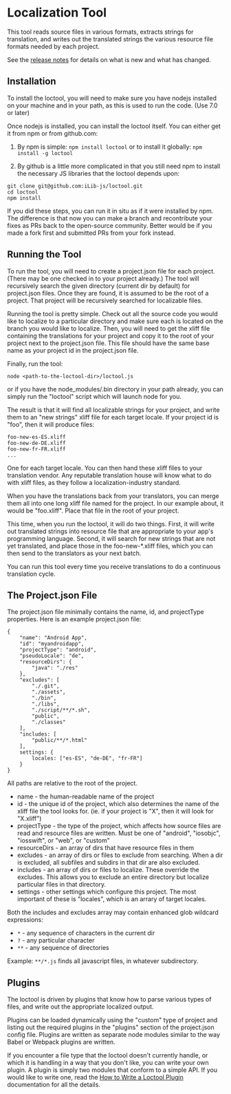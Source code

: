 Localization Tool
=================

This tool reads source files in various formats, extracts strings
for translation, and writes out the translated strings the various
resource file formats needed by each project.

See the [release notes](./docs/ReleaseNotes.md) for details on what is
new and what has changed.

Installation
------------

To install the loctool, you will need to make sure you have nodejs installed
on your machine and in your path, as this is used to run the code. (Use 7.0 or later)

Once nodejs is installed, you can install the loctool itself. You can either
get it from npm or from github.com:

1. By npm is simple: `npm install loctool` or to install it globally: `npm install -g loctool`

1. By github is a little more complicated in that you still need npm to install
the necessary JS libraries that the loctool depends upon:

```
git clone git@github.com:iLib-js/loctool.git
cd loctool
npm install
```

If you did these steps, you can run it in situ as if it were installed by npm.
The difference is that now you can make a branch and recontribute your fixes as
PRs back to the open-source community. Better would be if you made a fork first
and submitted PRs from your fork instead.

Running the Tool
----------------

To run the tool, you will need to create a project.json file for
each project. (There may be one checked in to your project already.)
The tool will recursively search the given directory
(current dir by default) for project.json files. Once they are
found, it is assumed to be the root of a project. That project will
be recursively searched for localizable files.

Running the tool is pretty simple. Check out all the source code you
would like to localize to a particular directory and make sure each
is located on the branch you would like to localize. Then, you will
need to get the xliff file containing the translations for your
project and copy it to the root of your project next to the
project.json file. This file should have the same base name as your
project id in the project.json file.

Finally, run the tool:

```
node <path-to-the-loctool-dir>/loctool.js
```

or if you have the node_modules/.bin directory in your path already,
you can simply run the "loctool" script which will launch node for
you.

The result is that it will find all localizable strings for your
project, and write them to an "new strings" xliff file for each
target locale. If your project id is "foo", then it will produce files:

```
foo-new-es-ES.xliff
foo-new-de-DE.xliff
foo-new-fr-FR.xliff
...
```

One for each target locale. You can then hand these xliff files to
your translation vendor. Any reputable translation house will know
what to do with xliff files, as they follow a localization-industry
standard.

When you have the translations back from your translators, you can
merge them all into one long xliff file named for the project. In
our example about, it would be "foo.xliff". Place that file in the
root of your project.

This time, when you run the loctool, it will do two things. First,
it will write out translated strings into resource file that are
appropriate to your app's programming language. Second, it will
search for new strings that are not yet translated, and place those
in the foo-new-*.xliff files, which you can then send to the translators
as your next batch.

You can run this tool every time you receive translations to do
a continuous translation cycle.

The Project.json File
---------------------

The project.json file minimally contains the name, id, and projectType
properties. Here is an example project.json file:

```
{
    "name": "Android App",
    "id": "myandroidapp",
    "projectType": "android",
    "pseudoLocale": "de",
    "resourceDirs": {
    	"java": "./res"
    },
    "excludes": [
    	"./.git",
    	"./assets",
    	"./bin",
    	"./libs",
    	"./script/**/*.sh",
    	"public",
    	"./classes"
    ],
    "includes: [
    	"public/**/*.html"
    ],
    settings: {
        locales: ["es-ES", "de-DE", "fr-FR"]
    }
}
```

All paths are relative to the root of the project.

* name - the human-readable name of the project
* id - the unique id of the project, which also determines the
    name of the xliff file the tool looks for. (ie. if your
    project is "X", then it will look for "X.xliff")
* projectType - the type of the project, which affects how source files
    are read and resource files are written. Must be one of
    "android", "iosobjc", "iosswift", or "web", or "custom"
* resourceDirs - an array of dirs that have resource files in them
* excludes - an array of dirs or files to exclude from searching. When
    a dir is excluded, all subfiles and subdirs in that dir
    are also excluded.
* includes - an array of dirs or files to localize. These override the
    excludes. This allows you to exclude an entire directory
    but localize particular files in that directory.
* settings - other settings which configure this project. The most
    important of these is "locales", which is an arrary of
    target locales.

Both the includes and excludes array may contain enhanced glob
wildcard expressions:

* `*` - any sequence of characters in the current dir
* `?` - any particular character
* `**` - any sequence of directories

Example: `**/*.js` finds all javascript files, in whatever subdirectory.

Plugins
-------

The loctool is driven by plugins that know how to parse various types
of files, and write out the appropriate localized output.

Plugins can be loaded dynamically using the "custom" type of project
and listing out the required plugins in the "plugins" section of
the project.json config file. Plugins are written as separate node
modules similar to the way Babel or Webpack plugins are written.

If you encounter a file type that the loctool doesn't currently
handle, or which it is handling in a way that you don't like, you can
write your own plugin. A plugin is simply two modules
that conform to a simple API. If you would like to write one,
read the [How to Write a Loctool Plugin](docs/Plugins.md)
documentation for all the details.